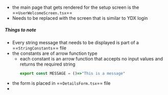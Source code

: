 - the main page that gets rendered for the setup screen is the ==`UserWelcomeScreen.tsx`==
- Needs to be replaced with the screen that is similar to YDX login

##### Things to note
- Every string message that needs to be displayed is part of a ==`StringConstants`== file
- the constants are of arrow function type
	- each constant is an arrow function that accepts no input values and returns the required string
		```javascript
		export const MESSAGE = ()=>"This is a message"
		```
- the form is placed in ==`DetailsForm.tsx`== file
- 